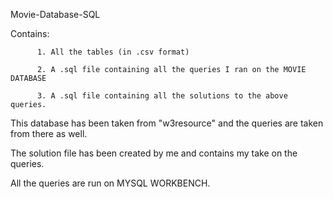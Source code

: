 Movie-Database-SQL

Contains:

          1. All the tables (in .csv format)
          
          2. A .sql file containing all the queries I ran on the MOVIE DATABASE
          
          3. A .sql file containing all the solutions to the above queries.
          
This database has been taken from "w3resource" and the queries are taken from there as well.

The solution file has been created by me and contains my take on the queries.

All the queries are run on MYSQL WORKBENCH.
